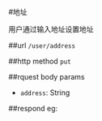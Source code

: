 #地址

用户通过输入地址设置地址

##url
`/user/address`


##http method
`put`

##rquest body params

 * `address`: String

##respond
eg:
```

```



